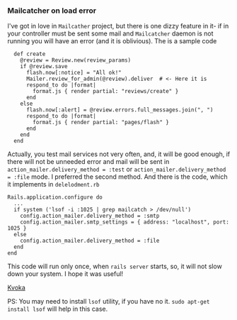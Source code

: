 ### Mailcatcher on load error

I've got in love in `Mailcather` project, but there is one dizzy feature in it- if 
in your controller must be sent some mail and `Mailcatcher` daemon is not running
you will have an error (and it is oblivious). The is a sample code

```
  def create
    @review = Review.new(review_params)
    if @review.save
      flash.now[:notice] = "All ok!"
      Mailer.review_for_admin(@review).deliver  # <- Here it is
      respond_to do |format|
        format.js { render partial: "reviews/create" }
      end
    else
      flash.now[:alert] = @review.errors.full_messages.join(", ")
      respond_to do |format|
        format.js { render partial: "pages/flash" }
      end
    end
  end
```

Actually, you test mail services not very often, and, it will be good enough, if 
there will not be unneeded error and mail will be sent in 
`action_mailer.delivery_method = :test` or `action_mailer.delivery_method = :file`
mode. I preferred the second method. And there is the code, which it implements 
in `delelodment.rb`

``` 
Rails.application.configure do
  ...
  if system ('lsof -i :1025 | grep mailcatch > /dev/null')
    config.action_mailer.delivery_method = :smtp
    config.action_mailer.smtp_settings = { address: "localhost", port: 1025 }
  else
    config.action_mailer.delivery_method = :file
  end
end
```

This code will run only once, when `rails server` starts, so, it will not slow 
down your system. I hope it was useful!

[Kvoka](https://github.com/kvokka/)

PS: You may need to install `lsof` utility, if you have no it.
`sudo apt-get install lsof` will help in this case.

